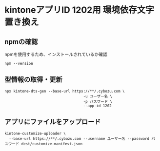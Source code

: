 # kintoneアプリID 1202用 環境依存文字置き換え

## npmの確認
npmを使用するため、インストールされているか確認
```
npm --version
```

## 型情報の取得・更新
```
npx kintone-dts-gen --base-url https://**/.cybozu.com \
                                    -u ユーザー名 \
                                    -p パスワード \
                                    --app-id 1202
```

## アプリにファイルをアップロード

```
kintone-customize-uploader \
  --base-url https://**/.cybozu.com --username ユーザー名 --password パスワード dest/customize-manifest.json
```